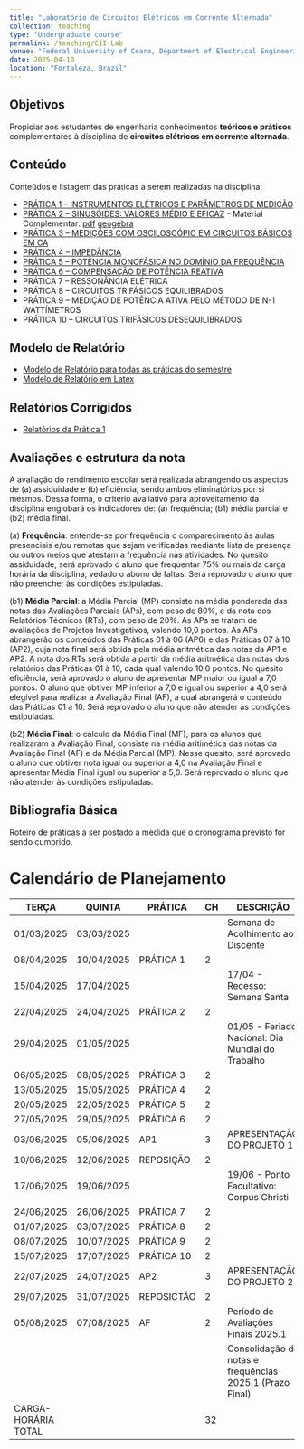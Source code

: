 ```yaml
---
title: "Laboratório de Circuitos Elétricos em Corrente Alternada"
collection: teaching
type: "Undergraduate course"
permalink: /teaching/CII-Lab
venue: "Federal University of Ceara, Department of Electrical Engineering"
date: 2025-04-10
location: "Fortaleza, Brazil"
---
```


## Objetivos

Propiciar aos estudantes de engenharia conhecimentos **teóricos e práticos** complementares à disciplina de **circuitos elétricos em corrente alternada**.

## Conteúdo

Conteúdos e listagem das práticas a serem realizadas na disciplina:

- [PRÁTICA 1 – INSTRUMENTOS ELÉTRICOS E PARÂMETROS DE MEDIÇÃO](https://drive.google.com/file/d/1fa-bsKBUKz1iVuaZCLPZgY0yeSsMw7LP/view?usp=sharing)
- [PRÁTICA 2 – SINUSÓIDES: VALORES MÉDIO E EFICAZ](https://drive.google.com/file/d/19VbHCvMmbyNnBR5G_uyiHrW1LU0E9nPp/view?usp=sharing) - Material Complementar: [pdf](https://drive.google.com/file/d/1qB7rxzvwnACqE5rjZKdOQh4ZFej_vjfk/view?usp=sharing) [geogebra](https://drive.google.com/file/d/1JkR5Hf5nfLu3aETYMq9znHDLERsJIJFZ/view?usp=sharing)
- [PRÁTICA 3 – MEDIÇÕES COM OSCILOSCÓPIO EM CIRCUITOS BÁSICOS EM CA](https://drive.google.com/file/d/1kQoBRaidtvmVR9ye1CMA6i10tPjhQYhh/view?usp=sharing)
- [PRÁTICA 4 – IMPEDÂNCIA](https://drive.google.com/file/d/1QcEEbh3EUklrnxR2nOY53Z8FiAup9rnQ/view?usp=sharing)
- [PRÁTICA 5 – POTÊNCIA MONOFÁSICA NO DOMÍNIO DA FREQUÊNCIA](https://drive.google.com/file/d/1FwGnNwoPd88wrG04nxlJAcexkTmvWeML/view?usp=sharing)
- [PRÁTICA 6 – COMPENSAÇÃO DE POTÊNCIA REATIVA](https://drive.google.com/file/d/1s7PjJdlObh_-dNfaShOmsnnvi-IGjS-n/view?usp=sharing)
- PRÁTICA 7 – RESSONÂNCIA ELÉTRICA
- PRÁTICA 8 – CIRCUITOS TRIFÁSICOS EQUILIBRADOS
- PRÁTICA 9 – MEDIÇÃO DE POTÊNCIA ATIVA PELO MÉTODO DE N-1 WATTÍMETROS
- PRÁTICA 10 – CIRCUITOS TRIFÁSICOS DESEQUILIBRADOS

## Modelo de Relatório

- [Modelo de Relatório para todas as práticas do semestre](https://drive.google.com/file/d/1GZ1fYzrnRxrkhZJw72JkiaNh9QCy79bQ/view?usp=sharing)
- [Modelo de Relatório em Latex](https://drive.google.com/file/d/1veFdWQyyafUW4i_PIUmN66L1xjszS0M4/view?usp=sharing)

## Relatórios Corrigidos

- [Relatórios da Prática 1](https://drive.google.com/drive/folders/1AzMua29aobT0m5yYflKKf13skT8L6ZAA?usp=sharing)

## Avaliações e estrutura da nota

A avaliação do rendimento escolar será realizada abrangendo os aspectos de (a) assiduidade e (b) eficiência, sendo ambos eliminatórios por si mesmos. Dessa forma, o critério avaliativo para aproveitamento da disciplina englobará os indicadores de: (a) frequência; (b1) média parcial e (b2) média final.

(a) **Frequência**: entende-se por frequência o comparecimento às aulas presenciais e/ou remotas que sejam verificadas mediante lista de presença ou outros meios que atestam a frequência nas atividades. No quesito assiduidade, será aprovado o aluno que frequentar 75% ou mais da carga horária da disciplina, vedado o abono de faltas. Será reprovado o aluno que não preencher às condições estipuladas.

(b1) **Média Parcial**: a Média Parcial (MP) consiste na média ponderada das notas das Avaliações Parciais (APs), com peso de 80%, e da nota dos Relatórios Técnicos (RTs), com peso de 20%. As APs se tratam de avaliações de Projetos Investigativos, valendo 10,0 pontos. As APs abrangerão os conteúdos das Práticas 01 à 06 (AP6) e das Práticas 07 à 10 (AP2), cuja nota final será obtida pela média aritmética das notas da AP1 e AP2. A nota dos RTs será obtida a partir da média aritmética das notas dos relatórios das Práticas 01 à 10, cada qual valendo 10,0 pontos. No quesito eficiência, será aprovado o aluno de apresentar MP maior ou igual a 7,0 pontos. O aluno que obtiver MP inferior a 7,0 e igual ou superior a 4,0 será elegível para realizar a Avaliação Final (AF), a qual abrangerá o conteúdo das Práticas 01 a 10. Será reprovado o aluno que não atender às condições estipuladas.

(b2) **Média Final**: o cálculo da Média Final (MF), para os alunos que realizaram a Avaliação Final, consiste na média aritimética das notas da Avaliação Final (AF) e da Média Parcial (MP). Nesse quesito, será aprovado o aluno que obtiver nota igual ou superior a 4,0 na Avaliação Final e apresentar Média Final igual ou superior a 5,0. Será reprovado o aluno que não atender às condições estipuladas.

## Bibliografia Básica

Roteiro de práticas a ser postado a medida que o cronograma previsto for sendo cumprido.

# Calendário de Planejamento

| TERÇA               | QUINTA     | PRÁTICA    | CH | DESCRIÇÃO                                                |
|---------------------|------------|------------|----|----------------------------------------------------------|
| 01/03/2025          | 03/03/2025 |            |    | Semana de Acolhimento ao Discente                        |
| 08/04/2025          | 10/04/2025 | PRÁTICA 1  | 2  |                                                          |
| 15/04/2025          | 17/04/2025 |            |    | 17/04 - Recesso: Semana Santa                            |
| 22/04/2025          | 24/04/2025 | PRÁTICA 2  | 2  |                                                          |
| 29/04/2025          | 01/05/2025 |            |    | 01/05 - Feriado Nacional: Dia Mundial do Trabalho        |
| 06/05/2025          | 08/05/2025 | PRÁTICA 3  | 2  |                                                          |
| 13/05/2025          | 15/05/2025 | PRÁTICA 4  | 2  |                                                          |
| 20/05/2025          | 22/05/2025 | PRÁTICA 5  | 2  |                                                          |
| 27/05/2025          | 29/05/2025 | PRÁTICA 6  | 2  |                                                          |
| 03/06/2025          | 05/06/2025 | AP1        | 3  | APRESENTAÇÃO DO PROJETO 1                                |
| 10/06/2025          | 12/06/2025 | REPOSIÇÃO  | 2  |                                                          |
| 17/06/2025          | 19/06/2025 |            |    | 19/06 - Ponto Facultativo: Corpus Christi                |
| 24/06/2025          | 26/06/2025 | PRÁTICA 7  | 2  |                                                          |
| 01/07/2025          | 03/07/2025 | PRÁTICA 8  | 2  |                                                          |
| 08/07/2025          | 10/07/2025 | PRÁTICA 9  | 2  |                                                          |
| 15/07/2025          | 17/07/2025 | PRÁTICA 10 | 2  |                                                          |
| 22/07/2025          | 24/07/2025 | AP2        | 3  | APRESENTAÇÃO DO PROJETO 2                                |
| 29/07/2025          | 31/07/2025 | REPOSICTÃO | 2  |                                                          |
| 05/08/2025          | 07/08/2025 | AF         | 2  | Período de Avaliações Finais 2025.1                      |
|                     |            |            |    | Consolidação de notas e frequências 2025.1 (Prazo Final) |
| CARGA-HORÁRIA TOTAL |            |            | 32 |                                                          |